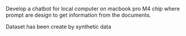 Develop a chatbot for local computer on macbook pro M4 chip
where prompt are design to get information from the documents.

Dataset has been create by synthetic data
